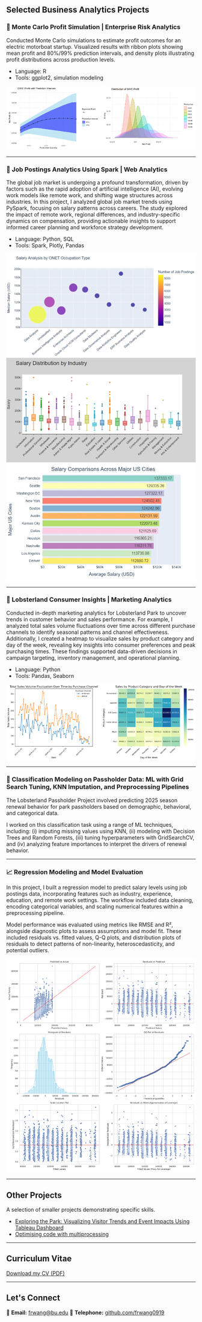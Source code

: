 ## Selected Business Analytics Projects

### 🔋 Monte Carlo Profit Simulation | Enterprise Risk Analytics
Conducted Monte Carlo simulations to estimate profit outcomes for an electric motorboat startup. Visualized results with ribbon plots showing mean profit and 80%/99% prediction intervals, and density plots illustrating profit distributions across production levels.

- Language: R
- Tools: ggplot2, simulation modeling

<img src="images/risk.png?raw=true" />

---

### 💼 Job Postings Analytics Using Spark | Web Analytics
The global job market is undergoing a profound transformation, driven by factors such as the rapid adoption of artificial intelligence (AI), evolving work models like remote work, and shifting wage structures across industries. In this project, I analyzed global job market trends using PySpark, focusing on salary patterns across careers. The study explored the impact of remote work, regional differences, and industry-specific dynamics on compensation, providing actionable insights to support informed career planning and workforce strategy development.

- Language: Python, SQL
- Tools: Spark, Plotly, Pandas

<img src="images/SalarybyOccupation.jpg?raw=true" />
<img src="images/salarydist.png?raw=true" />
<img src="images/salarycomparison.png?raw=true" />

---

### 🦞 Lobsterland Consumer Insights | Marketing Analytics
Conducted in-depth marketing analytics for Lobsterland Park to uncover trends in customer behavior and sales performance. For example, I analyzed total sales volume fluctuations over time across different purchase channels to identify seasonal patterns and channel effectiveness. Additionally, I created a heatmap to visualize sales by product category and day of the week, revealing key insights into consumer preferences and peak purchasing times. These findings supported data-driven decisions in campaign targeting, inventory management, and operational planning.

- Language: Python
- Tools: Pandas, Seaborn

<img src="images/marketing.png?raw=true" />

---

### 🧠 Classification Modeling on Passholder Data: ML with Grid Search Tuning, KNN Imputation, and Preprocessing Pipelines
The Lobsterland Passholder Project involved predicting 2025 season renewal behavior for park passholders based on demographic, behavioral, and categorical data.

I worked on this classification task using a range of ML techniques, including: (i) imputing missing values using KNN, (ii) modeling with Decision Trees and Random Forests, (iii) tuning hyperparameters with GridSearchCV, and (iv) analyzing feature importances to interpret the drivers of renewal behavior. 

---

### 📈 Regression Modeling and Model Evaluation
In this project, I built a regression model to predict salary levels using job postings data, incorporating features such as industry, experience, education, and remote work settings. The workflow included data cleaning, encoding categorical variables, and scaling numerical features within a preprocessing pipeline.

Model performance was evaluated using metrics like RMSE and R², alongside diagnostic plots to assess assumptions and model fit. These included residuals vs. fitted values, Q-Q plots, and distribution plots of residuals to detect patterns of non-linearity, heteroscedasticity, and potential outliers.

<img src="images/lr_diagnostic_classic.png?raw=true"/>

---

## Other Projects
A selection of smaller projects demonstrating specific skills.
- [Exploring the Park: Visualizing Visitor Trends and Event Impacts Using Tableau Dashboard](https://public.tableau.com/app/profile/furong.wang/viz/Dashboard_17439969338420/Dashboard1)
- [Optimising code with multiprocessing](#)

---

## Curriculum Vitae
[Download my CV (PDF)](pdf/CV.pdf)

---

## Let's Connect
📧 **Email:** [frwang@bu.edu](frwang@bu.edu)
🐙 **Telephone:** [github.com/frwang0919](https://github.com/frwang0919)




